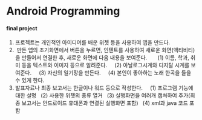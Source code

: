 # Android Programming
#### final project
1. 프로젝트는 개인적인 아이디어를 배운 위젯 등을 사용하여 앱을 만드다.
 
2.  만든 앱의 초기화면에서 버튼을 누르면,
인텐트를 사용하여 새로운 화면(액티비티)을 만들어서 연결한 후,
새로운 화면에 다음 내용을 보여준다.
 
    (1) 이름, 학과, 취미 등을 텍스트와 이미지 등으로 알려준다.
    (2) 아날로그시계와 디지탈 시계를 보여준다.
    (3) 자신의 일기장을 만든다.
    (4) 본인이 좋아하는 노래 한곡을 들을 수 있게 한다.
 
3. 발표자료나 최종 보고서는 한글이나 워드 등으로 작성한다.
 
  (1) 프로그램 기능에 대한 설명
  (2) 사용한 위젯의 종류 열거
  (3) 실행화면을 여러개 캡쳐하여 추가(최종 보고서는 안드로이드 휴대폰과 연결된 실행화면 포함)
  (4) xml과 java 코드 포함
